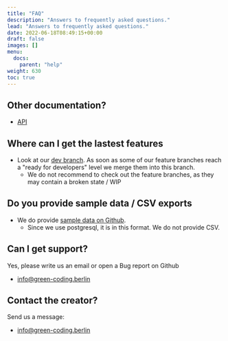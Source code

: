 ```yaml
---
title: "FAQ"
description: "Answers to frequently asked questions."
lead: "Answers to frequently asked questions."
date: 2022-06-18T08:49:15+00:00
draft: false
images: []
menu:
  docs:
    parent: "help"
weight: 630
toc: true
---
```


## Other documentation?

- [API](https://api.green-coding.berlin)

## Where can I get the lastest features

- Look at our [dev branch](https://github.com/green-coding-berlin/green-metrics-tool/tree/dev). As soon as some of our feature branches reach a "ready for developers" level we merge them into this branch.
  + We do not recommend to check out the feature branches, as they may contain a broken state / WIP

## Do you provide sample data / CSV exports

- We do provide [sample data on Github](https://github.com/green-coding-berlin/sample-data).
  + Since we use postgresql, it is in this format. We do not provide CSV.

## Can I get support?

Yes, please write us an email or open a Bug report on Github

- [info@green-coding.berlin](mailto:info@green-coding.berlin)

## Contact the creator?

Send us a message:

- [info@green-coding.berlin](mailto:info@green-coding.berlin)
